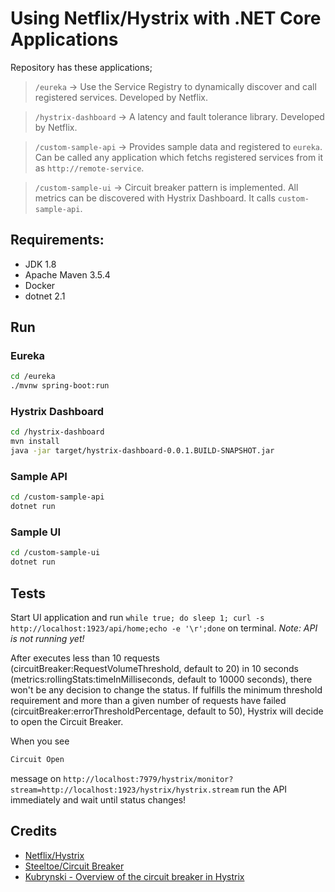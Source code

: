 # Using Netflix/Hystrix with .NET Core Applications

Repository has these applications;

> `/eureka` -> Use the Service Registry to dynamically discover and call registered services. Developed by Netflix.

> `/hystrix-dashboard` -> A latency and fault tolerance library. Developed by Netflix.

> `/custom-sample-api` -> Provides sample data and registered to `eureka`. Can be called any application which fetchs registered services from it as `http://remote-service`.

> `/custom-sample-ui` -> Circuit breaker pattern is implemented. All metrics can be discovered with Hystrix Dashboard. It calls `custom-sample-api`.

## Requirements:
- JDK 1.8
- Apache Maven 3.5.4
- Docker
- dotnet 2.1 

## Run

### Eureka

```bash
cd /eureka
./mvnw spring-boot:run
```

### Hystrix Dashboard

```bash
cd /hystrix-dashboard
mvn install
java -jar target/hystrix-dashboard-0.0.1.BUILD-SNAPSHOT.jar
```

### Sample API

```bash
cd /custom-sample-api
dotnet run
```

### Sample UI

```bash
cd /custom-sample-ui
dotnet run
```

## Tests
Start UI application and run `while true; do sleep 1; curl -s http://localhost:1923/api/home;echo -e '\r';done` on terminal. *Note: API is not running yet!* 

After executes less than 10 requests (circuitBreaker:RequestVolumeThreshold, default to 20) in 10 seconds (metrics:rollingStats:timeInMilliseconds, default to 10000 seconds), there won't be any decision to change the status. If fulfills the minimum threshold requirement and more than a given number of requests have failed (circuitBreaker:errorThresholdPercentage, default to 50), Hystrix will decide to open the Circuit Breaker.

When you see 

```diff
Circuit Open
```
message on `http://localhost:7979/hystrix/monitor?stream=http://localhost:1923/hystrix/hystrix.stream` run the API immediately and wait until status changes!

## Credits
- [Netflix/Hystrix](https://github.com/Netflix/Hystrix)
- [Steeltoe/Circuit Breaker](https://github.com/SteeltoeOSS/CircuitBreaker)
- [Kubrynski - Overview of the circuit breaker in Hystrix](http://www.kubrynski.com/2017/07/overview-of-circuit-breaker-in-hystrix.html)